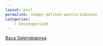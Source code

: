 ```yaml
---
layout: post
permalink: /mimpi-melihat-wanita-dibunuh/
categories:
    - Uncategorized
---
```


[Baca Selengkapnya](/06)